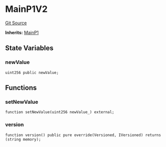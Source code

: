 # MainP1V2
[Git Source](https://github.com/larrythecucumber321/protocol/blob/77d337b8595ba96d069ded321419b36a61984170/contracts/plugins/mocks/upgrades/MainV2.sol)

**Inherits:**
[MainP1](/contracts/p1/Main.sol/contract.MainP1.md)


## State Variables
### newValue

```solidity
uint256 public newValue;
```


## Functions
### setNewValue


```solidity
function setNewValue(uint256 newValue_) external;
```

### version


```solidity
function version() public pure override(Versioned, IVersioned) returns (string memory);
```

